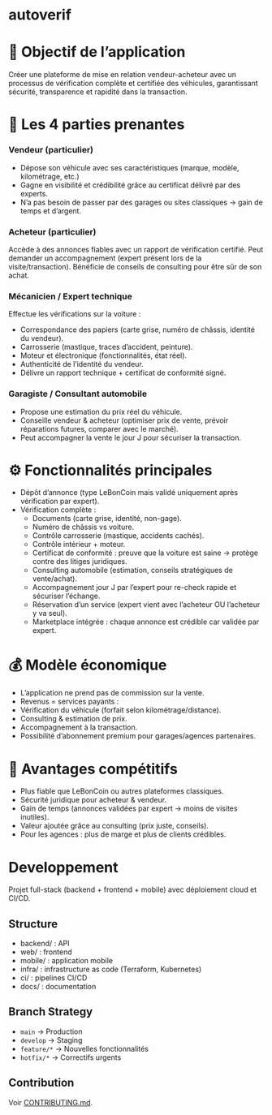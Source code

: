 # autoverif

# 🎯 Objectif de l’application
Créer une plateforme de mise en relation vendeur-acheteur avec un processus de vérification complète et certifiée des véhicules, garantissant sécurité, transparence et rapidité dans la transaction.
# 🔑 Les 4 parties prenantes
### Vendeur (particulier)
- Dépose son véhicule avec ses caractéristiques (marque, modèle, kilométrage, etc.)
- Gagne en visibilité et crédibilité grâce au certificat délivré par des experts.
- N’a pas besoin de passer par des garages ou sites classiques → gain de temps et d’argent.
### Acheteur (particulier)
Accède à des annonces fiables avec un rapport de vérification certifié.
Peut demander un accompagnement (expert présent lors de la visite/transaction).
Bénéficie de conseils de consulting pour être sûr de son achat.
### Mécanicien / Expert technique
Effectue les vérifications sur la voiture :
- Correspondance des papiers (carte grise, numéro de châssis, identité du vendeur).
- Carrosserie (mastique, traces d’accident, peinture).
- Moteur et électronique (fonctionnalités, état réel).
- Authenticité de l’identité du vendeur.
- Délivre un rapport technique + certificat de conformité signé.
### Garagiste / Consultant automobile
- Propose une estimation du prix réel du véhicule.
- Conseille vendeur & acheteur (optimiser prix de vente, prévoir réparations futures, comparer avec le marché).
- Peut accompagner la vente le jour J pour sécuriser la transaction.
# ⚙️ Fonctionnalités principales
- Dépôt d’annonce (type LeBonCoin mais validé uniquement après vérification par expert).
- Vérification complète :
  -  Documents (carte grise, identité, non-gage).
  - Numéro de châssis vs voiture.
  - Contrôle carrosserie (mastique, accidents cachés).
  - Contrôle intérieur + moteur.
  - Certificat de conformité : preuve que la voiture est saine → protège contre des litiges juridiques.
  - Consulting automobile (estimation, conseils stratégiques de vente/achat).
  - Accompagnement jour J par l’expert pour re-check rapide et sécuriser l’échange.
  - Réservation d’un service (expert vient avec l’acheteur OU l’acheteur y va seul).
  - Marketplace intégrée : chaque annonce est crédible car validée par expert.
# 💰 Modèle économique
- L’application ne prend pas de commission sur la vente.
- Revenus = services payants :
- Vérification du véhicule (forfait selon kilométrage/distance).
- Consulting & estimation de prix.
- Accompagnement à la transaction.
- Possibilité d’abonnement premium pour garages/agences partenaires.
# 🎁 Avantages compétitifs
- Plus fiable que LeBonCoin ou autres plateformes classiques.
- Sécurité juridique pour acheteur & vendeur.
- Gain de temps (annonces validées par expert → moins de visites inutiles).
- Valeur ajoutée grâce au consulting (prix juste, conseils).
- Pour les agences : plus de marge et plus de clients crédibles.

# Developpement

Projet full-stack (backend + frontend + mobile) avec déploiement cloud et CI/CD.

## Structure
- backend/ : API
- web/ : frontend
- mobile/ : application mobile
- infra/ : infrastructure as code (Terraform, Kubernetes)
- ci/ : pipelines CI/CD
- docs/ : documentation

## Branch Strategy
- `main` → Production
- `develop` → Staging
- `feature/*` → Nouvelles fonctionnalités
- `hotfix/*` → Correctifs urgents

## Contribution
Voir [CONTRIBUTING.md](CONTRIBUTING.md).
